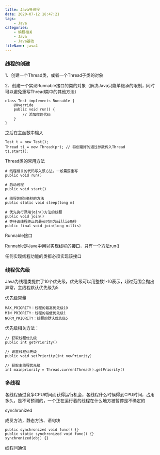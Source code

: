 ```yaml
---
title: Java多线程
date: 2020-07-12 18:47:21
tags:
	- Java
categories:
	- 编程相关
	- Java
	- Java基础
fileName: java4
---
```


### 线程的创建

1、创建一个Thread类，或者一个Thread子类的对象

2、创建一个实现Runnable接口的类的对象（解决Java只能单继承的限制，同时可以避免重写Thread类中的其他方法）

```
class Test implements Runnable {
	@Override
	public void run() {
		// 添加你的代码
	}
}
```

之后在主函数中输入

```
Test t = new Test();
Thread t1 = new Thread(pr);	// 将创建好的通过参数传入Thread
t1.start();
```





Thread类的常用方法

```
# 线程相关的代码写入该方法，一般需要重写
public void run()

# 启动线程
public void start()

# 线程休眠m毫秒的方法
public static void sleep(long m)

# 优先执行调用join()方法的线程
public void join()
# 等待该线程终止的最长时间为millis毫秒
public final void join(long millis)
```



Runnable接口

Runnable是Java中用以实现线程的接口，只有一个方法run()

任何实现线程功能的类都必须实现该接口



### 线程优先级

Java为线程类提供了10个优先级，优先级可以用整数1-10表示，超过范围会抛出异常，主线程默认优先级为5

优先级常量

```
MAX_PRIORITY：线程的最高优先级10
MIN_PRIORITY：线程的最低优先级1
NORM_PRIORITY：线程的默认优先级5
```

优先级相关方法：

```;
// 获取线程优先级
public int getPriority()

// 设置线程优先级
public void setPriority(int newPriority)

// 获取主线程优先级
int mainpriority = Thread.currentThread().getPriority()
```



### 多线程

各线程通过竞争CPU时间而获得运行机会，各线程什么时候得到CPU时间，占用多久，是不可预测的，一个正在运行着的线程在什么地方被暂停是不确定的



synchronized

成员方法，静态方法、语句块

```
public synchronized void func() {}
public static synchronized void func() {}
synchronized(obj) {}
```



线程间通信



